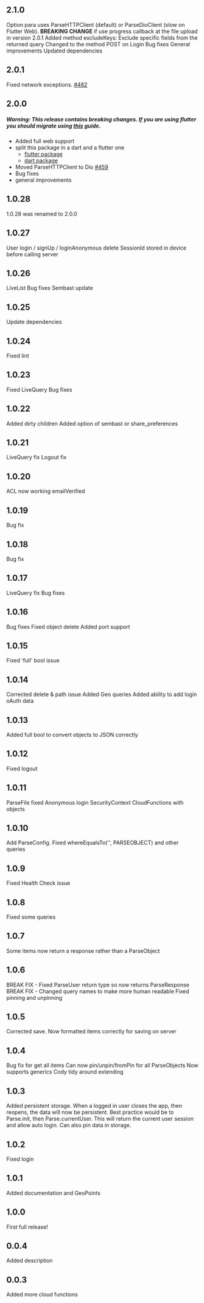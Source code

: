 ## 2.1.0
Option para uses ParseHTTPClient (default) or ParseDioClient (slow on Flutter Web).
    **BREAKING CHANGE** if use progress callback at the file upload in version 2.0.1
Added method excludeKeys: Exclude specific fields from the returned query
Changed to the method POST on Login
Bug fixes
General improvements
Updated dependencies

## 2.0.1
Fixed network exceptions. [#482](https://github.com/parse-community/Parse-SDK-Flutter/pull/482)

## 2.0.0
##### Warning: This release contains breaking changes. If you are using flutter you should migrate using *[this](https://github.com/parse-community/Parse-SDK-Flutter/blob/release/2.0.0/docs/migrate-2-0-0.md)* guide.

- Added full web support
- split this package in a dart and a flutter one
  - [flutter package](https://pub.dev/packages/parse_server_sdk_flutter)
  - [dart package](https://pub.dev/packages/parse_server_sdk)
- Moved ParseHTTPClient to Dio [#459](https://github.com/parse-community/Parse-SDK-Flutter/pull/459)
- Bug fixes
- general improvements

## 1.0.28
1.0.28 was renamed to 2.0.0

## 1.0.27
User login / signUp / loginAnonymous delete SessionId stored in device before calling server

## 1.0.26
LiveList
Bug fixes
Sembast update

## 1.0.25
Update dependencies

## 1.0.24
Fixed lint

## 1.0.23
Fixed LiveQuery
Bug fixes

## 1.0.22
Added dirty children
Added option of sembast or share_preferences 

## 1.0.21
LiveQuery fix
Logout fix

## 1.0.20
ACL now working
emailVerified

## 1.0.19
Bug fix

## 1.0.18
Bug fix

## 1.0.17
LiveQuery fix 
Bug fixes

## 1.0.16
Bug fixes
Fixed object delete
Added port support

## 1.0.15
Fixed 'full' bool issue

## 1.0.14
Corrected delete & path issue
Added Geo queries
Added ability to add login oAuth data

## 1.0.13
Added full bool to convert objects to JSON correctly

## 1.0.12
Fixed logout

## 1.0.11
ParseFile fixed
Anonymous login
SecurityContext
CloudFunctions with objects

## 1.0.10
Add ParseConfig.
Fixed whereEqualsTo('', PARSEOBJECT) and other queries

## 1.0.9
Fixed Health Check issue

## 1.0.8
Fixed some queries

## 1.0.7

Some items now return a response rather than a ParseObject

## 1.0.6

BREAK FIX - Fixed ParseUser return type so now returns ParseResponse
BREAK FIX - Changed query names to make more human readable
Fixed pinning and unpinning

## 1.0.5

Corrected save. Now formatted items correctly for saving on server

## 1.0.4

Bug fix for get all items
Can now pin/unpin/fromPin for all ParseObjects
Now supports generics
Cody tidy around extending

## 1.0.3

Added persistent storage. When a logged in user closes the app, then reopens, the data
will now be persistent. Best practice would be to Parse.init, then Parse.currentUser. This
will return the current user session and allow auto login. Can also pin data in storage.

## 1.0.2

Fixed login

## 1.0.1

Added documentation and GeoPoints

## 1.0.0

First full release!

## 0.0.4

Added description

## 0.0.3

Added more cloud functions
